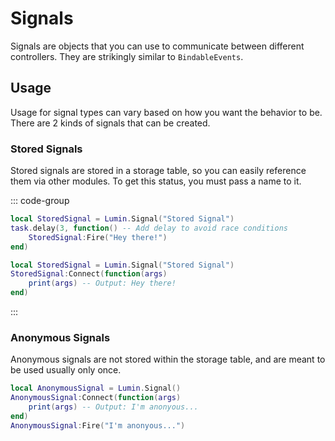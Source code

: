# Signals

Signals are objects that you can use to communicate between different controllers. They are strikingly similar to `BindableEvents`.

## Usage

Usage for signal types can vary based on how you want the behavior to be. There are 2 kinds of signals that can be created.

### Stored Signals

Stored signals are stored in a storage table, so you can easily reference them via other modules. To get this status, you must pass a name to it.

::: code-group

```lua [Module 1]
local StoredSignal = Lumin.Signal("Stored Signal")
task.delay(3, function() -- Add delay to avoid race conditions
    StoredSignal:Fire("Hey there!")
end)
```

```lua [Module 2]
local StoredSignal = Lumin.Signal("Stored Signal")
StoredSignal:Connect(function(args)
    print(args) -- Output: Hey there!
end)
```

:::


### Anonymous Signals

Anonymous signals are not stored within the storage table, and are meant to be used usually only once.

```lua
local AnonymousSignal = Lumin.Signal()
AnonymousSignal:Connect(function(args)
    print(args) -- Output: I'm anonyous...
end)
AnonymousSignal:Fire("I'm anonyous...")
```